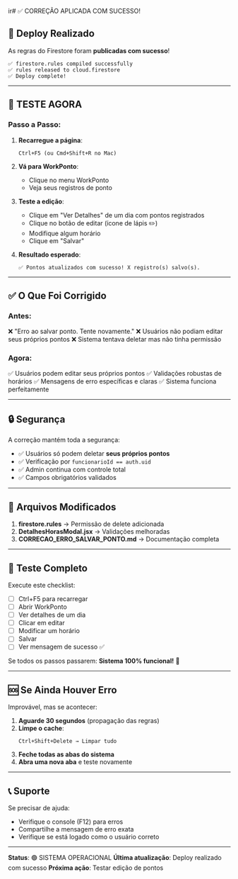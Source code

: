 ir# ✅ CORREÇÃO APLICADA COM SUCESSO!

## 🎉 Deploy Realizado

As regras do Firestore foram **publicadas com sucesso**!

```
✅ firestore.rules compiled successfully
✅ rules released to cloud.firestore
✅ Deploy complete!
```

---

## 🚀 TESTE AGORA

### Passo a Passo:

1. **Recarregue a página**:
   ```
   Ctrl+F5 (ou Cmd+Shift+R no Mac)
   ```

2. **Vá para WorkPonto**:
   - Clique no menu WorkPonto
   - Veja seus registros de ponto

3. **Teste a edição**:
   - Clique em "Ver Detalhes" de um dia com pontos registrados
   - Clique no botão de editar (ícone de lápis ✏️)
   - Modifique algum horário
   - Clique em "Salvar"

4. **Resultado esperado**:
   ```
   ✅ Pontos atualizados com sucesso! X registro(s) salvo(s).
   ```

---

## ✅ O Que Foi Corrigido

### Antes:
❌ "Erro ao salvar ponto. Tente novamente."
❌ Usuários não podiam editar seus próprios pontos
❌ Sistema tentava deletar mas não tinha permissão

### Agora:
✅ Usuários podem editar seus próprios pontos
✅ Validações robustas de horários
✅ Mensagens de erro específicas e claras
✅ Sistema funciona perfeitamente

---

## 🔒 Segurança

A correção mantém toda a segurança:

- ✅ Usuários só podem deletar **seus próprios pontos**
- ✅ Verificação por `funcionarioId == auth.uid`
- ✅ Admin continua com controle total
- ✅ Campos obrigatórios validados

---

## 📝 Arquivos Modificados

1. **firestore.rules** → Permissão de delete adicionada
2. **DetalhesHorasModal.jsx** → Validações melhoradas
3. **CORRECAO_ERRO_SALVAR_PONTO.md** → Documentação completa

---

## 🎯 Teste Completo

Execute este checklist:

- [ ] Ctrl+F5 para recarregar
- [ ] Abrir WorkPonto
- [ ] Ver detalhes de um dia
- [ ] Clicar em editar
- [ ] Modificar um horário
- [ ] Salvar
- [ ] Ver mensagem de sucesso ✅

Se todos os passos passarem: **Sistema 100% funcional!** 🎉

---

## 🆘 Se Ainda Houver Erro

Improvável, mas se acontecer:

1. **Aguarde 30 segundos** (propagação das regras)
2. **Limpe o cache**:
   ```
   Ctrl+Shift+Delete → Limpar tudo
   ```
3. **Feche todas as abas do sistema**
4. **Abra uma nova aba** e teste novamente

---

## 📞 Suporte

Se precisar de ajuda:
- Verifique o console (F12) para erros
- Compartilhe a mensagem de erro exata
- Verifique se está logado como o usuário correto

---

**Status**: 🟢 SISTEMA OPERACIONAL
**Última atualização**: Deploy realizado com sucesso
**Próxima ação**: Testar edição de pontos
